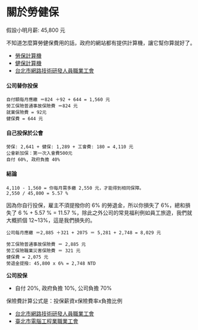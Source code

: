 # 關於勞健保

假設小明月薪: 45,800 元

不知道怎麼算勞健保費用的話，政府的網站都有提供計算機，讓它幫你算就好了。

* [勞保計算機](http://www.bli.gov.tw/cal/fee.aspx)
* [健保計算機](http://www.nhi.gov.tw/information/paycount.aspx?menu=18&menu_id=679&)
* [台北市網路技術研發人員職業工會](http://nettech.23213799.com.tw/)

#### 公司替你投保

```
自付額每月應繳 ＝824 ＋92 + 644 = 1,560 元
勞工保險普通事故保險費 ＝824 元
就業保險費 = 92元
健保費 = 644 元
```

#### 自己投保於公會

```
勞保: 2,641 + 健保: 1,289 + 工會費: 180 = 4,110 元
公會新加保：第一次入會費500元
自付 60%, 政府負擔 40%
```

#### 結論

```
4,110 - 1,560 = 你每月需多繳 2,550 元，才能得到相同保障。
2,550 / 45,800 = 5.57 %
```

因為你自行投保，雇主不須提撥你的 6% 的勞退金，所以你損失了 6%，總和損失了 6 % + 5.57 % = 11.57 %，除此之外公司的常見福利例如員工旅遊，我們就大概抓個 12~13%，這是我們損失的。

```
公司每月應繳 ＝2,885 ＋321 + 2075 ＝ 5,281 + 2,748 = 8,029 元

勞工保險普通事故保險費 ＝ 2,885 元
勞工保險職業災害保險費 ＝ 321 元
健保費 = 2,075 元
勞退金提撥: 45,800 x 6% = 2,748 NTD
```

**公司投保**

* 自付 20%, 政府負擔 10%, 公司負擔 70%

保險費計算公式是：投保薪資x保險費率x負擔比例

* [台北市網路技術研發人員職業工會](http://nettech.23213799.com.tw/index.php)
* [臺北市電腦工程業職業工會](http://www.tpcewa.org.tw/)
